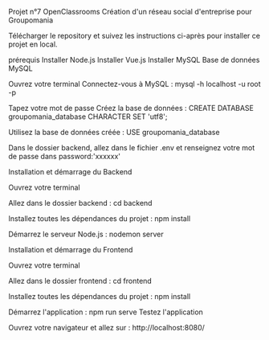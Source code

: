 Projet n°7 OpenClassrooms Création d'un réseau social d'entreprise pour Groupomania 

Télécharger le repository et suivez les instructions ci-après pour installer ce projet en local. 

prérequis Installer Node.js Installer Vue.js Installer MySQL Base de données MySQL 

Ouvrez votre terminal Connectez-vous à MySQL : mysql -h localhost -u root -p 

Tapez votre mot de passe Créez la base de données : CREATE DATABASE groupomania_database CHARACTER SET 'utf8'; 

Utilisez la base de données créée : USE groupomania_database 

Dans le dossier backend, allez dans le fichier .env et renseignez votre mot de passe dans password:'xxxxxx'

Installation et démarrage du Backend

Ouvrez votre terminal 

Allez dans le dossier backend : cd backend 

Installez toutes les dépendances du projet : npm install 

Démarrez le serveur Node.js : nodemon server

Installation et démarrage du Frontend 

Ouvrez votre terminal 

Allez dans le dossier frontend : cd frontend 

Installez toutes les dépendances du projet : npm install 

Démarrez l'application : npm run serve Testez l'application

Ouvrez votre navigateur et allez sur : http://localhost:8080/
